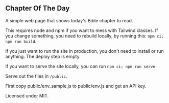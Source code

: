 ## Chapter Of The Day

A simple web page that shows today's Bible chapter to read.

This requires node and npm if you want to mess with Tailwind classes. If you change something, you need to rebuild locally, by running this: `npm ci; npm run build`.

If you just want to run the site in production, you don't need to install or run anything. The deploy step is empty.

If you want to serve the site locally, you can run `npm ci; npm run serve`

Serve out the files in `/public`.

First copy public/env_sample.js to public/env.js and get an API key.

Licensed under MIT.

